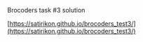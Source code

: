 Brocoders task #3 solution

[https://satirikon.github.io/brocoders_test3/](https://satirikon.github.io/brocoders_test3/)